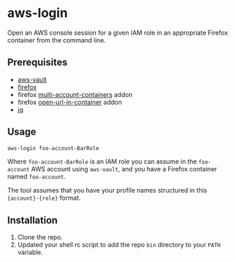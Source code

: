 # aws-login

Open an AWS console session for a given IAM role in an appropriate Firefox container from the command line.

## Prerequisites

- [aws-vault](https://github.com/99designs/aws-vault)
- [firefox](https://www.mozilla.org/en-GB/firefox/new/)
- firefox [multi-account-containers](https://addons.mozilla.org/en-US/firefox/addon/multi-account-containers/) addon
- firefox [open-url-in-container](https://addons.mozilla.org/en-US/firefox/addon/open-url-in-container/) addon
- [jq](https://stedolan.github.io/jq/)

## Usage

```bash
aws-login foo-account-BarRole
```

Where `foo-account-BarRole` is an IAM role you can assume in the `foo-account` AWS account using `aws-vault`, and you have a Firefox container named `foo-account`.

The tool assumes that you have your profile names structured in this `{account}-{role}` format.

## Installation

1. Clone the repo.
2. Updated your shell rc script to add the repo `bin` directory to your `PATH` variable.
